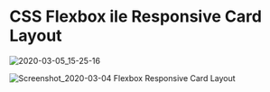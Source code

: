 # CSS Flexbox ile Responsive Card Layout

![2020-03-05_15-25-16](https://user-images.githubusercontent.com/55247875/75981510-aebf6a00-5ef5-11ea-92bb-4999b3c3cd0b.gif)


![Screenshot_2020-03-04 Flexbox Responsive Card Layout](https://user-images.githubusercontent.com/55247875/75907408-491da000-5e59-11ea-9dec-ea07111872e6.jpg)
